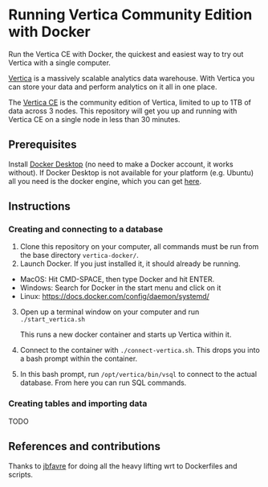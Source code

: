 # Running Vertica Community Edition with Docker

Run the Vertica CE with Docker, the quickest and easiest way to try out Vertica with a single computer.

[Vertica](https://www.vertica.com/) is a massively scalable analytics data warehouse. With Vertica you can store your data and perform analytics on it all in one place.

The [Vertica CE](https://www.vertica.com/download/vertica/community-edition/) is the community edition of Vertica, limited to up to 1TB of data across 3 nodes. This repository will get you up and running with Vertica CE on a single node in less than 30 minutes.

## Prerequisites

Install [Docker Desktop](https://www.docker.com/get-started) (no need to make a Docker account, it works without). If Docker Desktop is not available for your platform (e.g. Ubuntu) all you need is the docker engine, which you can get [here](https://docs.docker.com/engine/install/).

## Instructions
### Creating and connecting to a database
1. Clone this repository on your computer, all commands must be run from the base directory `vertica-docker/`.
2. Launch Docker. If you just installed it, it should already be running.
 - MacOS: Hit CMD-SPACE, then type Docker and hit ENTER.
 - Windows: Search for Docker in the start menu and click on it
 - Linux: https://docs.docker.com/config/daemon/systemd/
3. Open up a terminal window on your computer and run ```./start_vertica.sh```

   This runs a new docker container and starts up Vertica within it.

4. Connect to the container with ```./connect-vertica.sh```. This drops you into a bash prompt within the container.
5. In this bash prompt, run `/opt/vertica/bin/vsql` to connect to the actual database. From here you can run SQL commands.

### Creating tables and importing data

TODO

## References and contributions

Thanks to [jbfavre](https://github.com/jbfavre/docker-vertica) for doing all the heavy lifting wrt to Dockerfiles and scripts.
